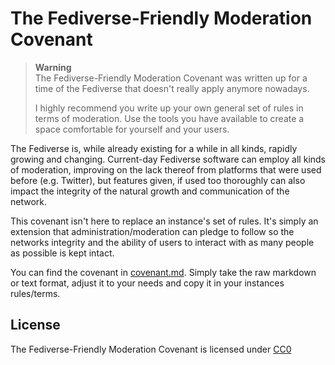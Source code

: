 # The Fediverse-Friendly Moderation Covenant

> **Warning**  
> The Fediverse-Friendly Moderation Covenant was written up for a time of the Fediverse that doesn't really apply anymore nowadays.
>
> I highly recommend you write up your own general set of rules in terms of moderation.
> Use the tools you have available to create a space comfortable for yourself and your users.

The Fediverse is, while already existing for a while in all kinds, rapidly growing and changing. Current-day Fediverse software can employ all kinds of moderation, improving on the lack thereof from platforms that were used before (e.g. Twitter), but features given, if used too thoroughly can also impact the integrity of the natural growth and communication of the network.

This covenant isn't here to replace an instance's set of rules. It's simply an extension that administration/moderation can pledge to follow so the networks integrity and the ability of users to interact with as many people as possible is kept intact.

You can find the covenant in [covenant.md](covenant.md). Simply take the raw markdown or text format, adjust it to your needs  and copy it in your instances rules/terms.

## License

The Fediverse-Friendly Moderation Covenant is licensed under [CC0](LICENSE)

